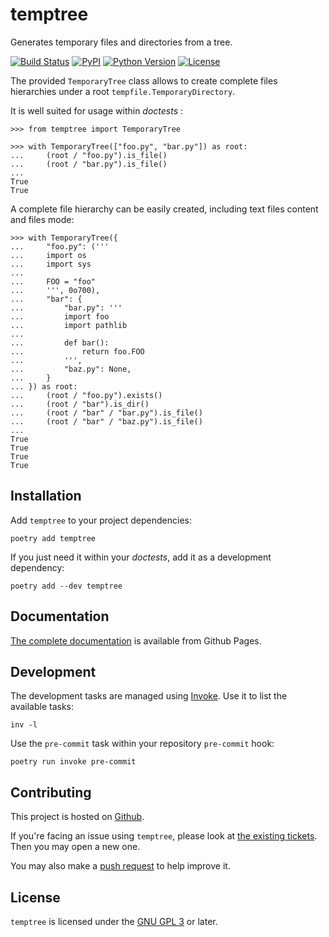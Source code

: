 temptree
========
Generates temporary files and directories from a tree.

[![Build Status][ci-badge]][ci]
[![PyPI][pypi-badge]][package]
[![Python Version][py-versions-badge]][package]
[![License][license-badge]][license]

The provided `TemporaryTree` class allows to create complete files hierarchies under a
root `tempfile.TemporaryDirectory`.

It is well suited for usage within *doctests* :

    >>> from temptree import TemporaryTree

    >>> with TemporaryTree(["foo.py", "bar.py"]) as root:
    ...     (root / "foo.py").is_file()
    ...     (root / "bar.py").is_file()
    ...
    True
    True

A complete file hierarchy can be easily created, including text files content and files
mode:

    >>> with TemporaryTree({
    ...     "foo.py": ('''
    ...     import os
    ...     import sys
    ...
    ...     FOO = "foo"
    ...     ''', 0o700),
    ...     "bar": {
    ...         "bar.py": '''
    ...         import foo
    ...         import pathlib
    ...
    ...         def bar():
    ...             return foo.FOO
    ...         ''',
    ...         "baz.py": None,
    ...     }
    ... }) as root:
    ...     (root / "foo.py").exists()
    ...     (root / "bar").is_dir()
    ...     (root / "bar" / "bar.py").is_file()
    ...     (root / "bar" / "baz.py").is_file()
    ...
    True
    True
    True
    True

Installation
------------

Add `temptree` to your project dependencies:

    poetry add temptree

If you just need it within your *doctests*, add it as a development dependency:

    poetry add --dev temptree

Documentation
-------------

[The complete documentation][documentation] is available from Github Pages.

Development
-----------

The development tasks are managed using [Invoke]. Use it to list the available tasks:

    inv -l

Use the `pre-commit` task within your repository `pre-commit` hook:

    poetry run invoke pre-commit

Contributing
------------

This project is hosted on [Github][repository].

If you're facing an issue using `temptree`, please look at
[the existing tickets][issues]. Then you may open a new one.

You may also make a [push request][pull-requests] to help improve it.

License
-------

`temptree` is licensed under the [GNU GPL 3][GPL] or later.

[ci]: https://travis-ci.org/neimad/temptree
[package]: https://pypi.org/project/temptree/
[ci-badge]: https://img.shields.io/travis/neimad/temptree?style=flat-square
[py-versions-badge]: https://img.shields.io/pypi/pyversions/temptree?style=flat-square
[pypi-badge]: https://img.shields.io/pypi/v/temptree?style=flat-square
[license]: https://github.com/neimad/temptree/blob/master/LICENSE.md
[license-badge]: https://img.shields.io/github/license/neimad/temptree?style=flat-square
[documentation]: https://neimad.github.io/temptree/
[Invoke]: https://www.pyinvoke.org/
[repository]: https://github.com/neimad/temptree
[issues]: https://github.com/neimad/temptree/issues
[pull-requests]: https://github.com/neimad/temptree/pulls
[GPL]: https://www.gnu.org/licenses/gpl.html